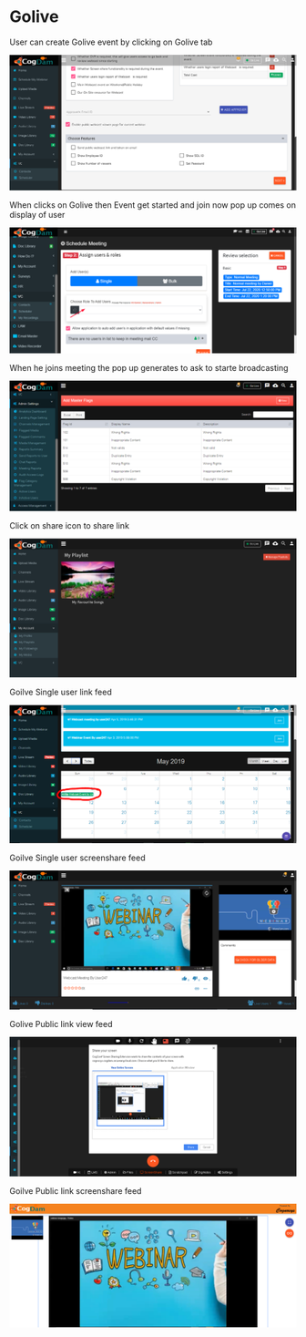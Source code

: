 # Golive

User can create Golive event by clicking on Golive tab 

![](.gitbook/assets/image%20%2860%29.png)

When clicks on Golive then Event get started and join now pop up comes on display of user

![](.gitbook/assets/image%20%28298%29.png)

When he joins meeting the pop up generates to ask to starte broadcasting 

![](.gitbook/assets/image%20%2854%29.png)

Click on share icon to share  link

![](.gitbook/assets/image%20%2821%29.png)

Goilve Single user link feed

![](.gitbook/assets/image%20%28206%29.png)

Goilve Single user screenshare feed

![](.gitbook/assets/microsoftteams-image-3.png)

Golive Public link view feed

![](.gitbook/assets/image%20%28219%29.png)

Goilve Public link screenshare feed

![](.gitbook/assets/microsoftteams-image-4.png)











